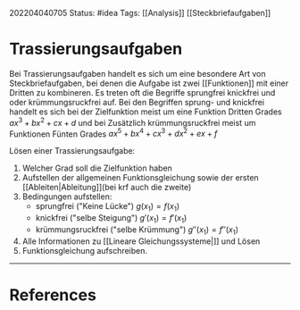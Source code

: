 202204040705
Status: #idea
Tags: [[Analysis]] [[Steckbriefaufgaben]]

# Trassierungsaufgaben
Bei Trassierungsaufgaben handelt es sich um eine besondere Art von Steckbriefaufgaben, bei denen die Aufgabe ist zwei [[Funktionen]] mit einer Dritten zu kombineren. Es treten oft die Begriffe sprungfrei knickfrei und oder krümmungsruckfrei auf.
Bei den Begriffen sprung- und knickfrei handelt es sich bei der Zielfunktion meist um eine  Funktion Dritten Grades $ax^3+bx^2+cx+d$ und bei Zusätzlich krümmungsruckfrei meist um Funktionen Fünten Grades $ax^5+bx^4+cx^3+dx^2+ex+f$

Lösen einer Trassierungsaufgabe:

1. Welcher Grad soll die Zielfunktion haben
2. Aufstellen der allgemeinen Funktionsgleichung sowie der ersten [[Ableiten|Ableitung]](bei krf auch die zweite)
3. Bedingungen aufstellen:
	- sprungfrei ("Keine Lücke") $g(x_1) = f(x_1)$
	- knickfrei ("selbe Steigung") $g'(x_1) = f'(x_1)$
	- krümmungsruckfrei ("selbe Krümmung") $g''(x_1)=f''(x_1)$
4. Alle Informationen zu [[Lineare Gleichungssysteme|]] und Lösen
5. Funktionsgleichung aufschreiben. 
 ___
# References
